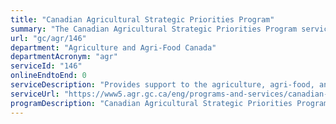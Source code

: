 ```yaml
---
title: "Canadian Agricultural Strategic Priorities Program"
summary: "The Canadian Agricultural Strategic Priorities Program service from Agriculture and Agri-Food Canada is not available end-to-end online, according to the GC Service Inventory."
url: "gc/agr/146"
department: "Agriculture and Agri-Food Canada"
departmentAcronym: "agr"
serviceId: "146"
onlineEndtoEnd: 0
serviceDescription: "Provides support to the agriculture, agri-food, and agri-based products sector to seize opportunities, respond to new and/or emerging issues, and pathfind and/or pilot solutions to new and ongoing issues to adapt and remain competitive."
serviceUrl: "https://www5.agr.gc.ca/eng/programs-and-services/canadian-agricultural-strategic-priorities-program/?id=1549325740130"
programDescription: "Canadian Agricultural Strategic Priorities Program"
---
```

